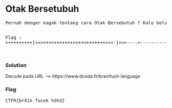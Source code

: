 <h1><b>Otak Bersetubuh</b></h1>
<pre>
Pernah dengar kagak tentang cara Otak Bersebutuh ? Kalo belum pernah, Coba cari di google maksudnya gimana. Eh bukan yang bahasa indonesia nya yaaa h3h3

Flag : ++++++++++[>+>+++>+++++++>++++++++++<<<<-]>>>---.>----------------.<+++.>--.+++++++++++++++++++++++++++++++++++++++++.-------------------------.++++++++++++++++.<------------------.---.>----.---------------.+++++++.+++++++++++++++.------------------.++.++++++.------------.+++++++++.<++.>.<.>+++++++++++++++++++++.

</pre>
<h3><b>Solution</b></h3>
<p>Decode pada URL --> https://www.dcode.fr/brainfuck-language</p>
<h3><b>Flag</b></h3>
<pre>
CTFR{br41n_fucek_h3h3}
</pre>
